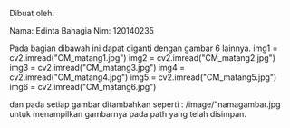 Dibuat oleh: 

Nama: Edinta Bahagia
Nim: 120140235


Pada bagian dibawah ini dapat diganti dengan gambar 6 lainnya.
 img1 = cv2.imread("CM_matang1.jpg")
    img2 = cv2.imread("CM_matang2.jpg")
    img3 = cv2.imread("CM_matang3.jpg")
    img4 = cv2.imread("CM_matang4.jpg")
    img5 = cv2.imread("CM_matang5.jpg")
    img6 = cv2.imread("CM_matang6.jpg")

dan pada setiap gambar ditambahkan seperti : /image/"namagambar.jpg 
untuk menampilkan gambarnya pada path yang telah disimpan.
